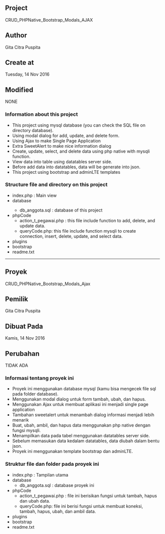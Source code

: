 <h2>Project</h2>
CRUD_PHPNative_Bootstrap_Modals_AJAX
<h2>Author</h2>
Gita Citra Puspita
<h2>Create at</h2>
Tuesday, 14 Nov 2016

<h2>Modified</h2>
NONE

<h3>Information about this project</h3>
<ul>
	<li>This project using mysql database (you can check the SQL file on directory database).</li>
	<li>Using modal dialog for add, update, and delete form.</li>
	<li>Using Ajax to make Single Page Application</li>
	<li>Extra SweetAlert to make nice information dialog</li>
	<li>Create, update, select, and delete data using php native with mysqli function.</li>
	<li>View data into table using datatables server side.</li>
	<li>Before add data into datatables, data will be generate into json.</li>
	<li>This project using bootstrap and adminLTE templates</li>
</ul>

<h3>Structure file and directory on this project</h3>
<ul>
	<li>index.php : Main view </li>
	<li>database </li>
		<ul>
			<li>db_anggota.sql : database of this project</li>
		</ul>
	</li>
	<li>phpCode
		<ul>
			<li>action_t_pegawai.php : this file include function to add, delete, and update data.</li>
			<li>queryCode.php: this file include function mysqli to create connection, insert, delete, update, and select data.</li>
		</ul>
	</li>
	<li>plugins</li>
	<li>bootstrap</li>
	<li>readme.txt</li>
</ul>

<hr>

<h2>Proyek</h2>
CRUD_PHPNative_Bootstrap_Modals_Ajax
<h2>Pemilik</h2>
Gita Citra Puspita
<h2>Dibuat Pada</h2>
Kamis, 14 Nov 2016

<h2>Perubahan</h2>
TIDAK ADA

<h3>Informasi tentang proyek ini</h3>
<ul>
	<li>Proyek ini menggunakan database mysql (kamu bisa mengecek file sql pada folder database).</li>
	<li>Menggunakan modal dialog untuk form tambah, ubah, dan hapus.</li>
	<li>Menggunakan Ajax untuk membuat aplikasi ini menjadi single page application</li>
	<li>Tambahan sweetalert untuk menambah dialog informasi menjadi lebih menarik</li>
	<li>Buat, ubah, ambil, dan hapus data menggunakan php native dengan fungsi mysqli.</li>
	<li>Menampilkan data pada tabel menggunakan datatables server side.</li>
	<li>Sebelum memasukan data kedalam datatables, data diubah dalam bentu json.</li>
	<li>Proyek ini menggunakan template bootstrap dan adminLTE.</li>
</ul>
<h3>Struktur file dan folder pada proyek ini</h3>
<ul>
	<li>index.php : Tampilan utama</li>
	<li>database
		<ul>
			<li>db_anggota.sql : database proyek ini</li>
		</ul>
	</li>
	<li>phpCode
		<ul>
			<li>action_t_pegawai.php : file ini berisikan fungsi untuk tambah, hapus dan ubah data.</li>
			<li>queryCode.php: file ini berisi fungsi untuk membuat koneksi, tambah, hapus, ubah, dan ambil data.</li> 
		</ul>
	</li>
	<li>plugins</li>
	<li>bootstrap</li>
	<li>readme.txt</li>
</ul>